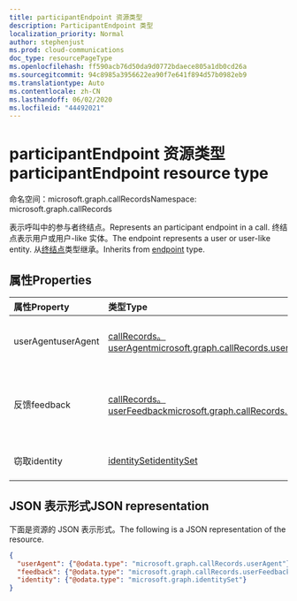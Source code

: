 ```yaml
---
title: participantEndpoint 资源类型
description: ParticipantEndpoint 类型
localization_priority: Normal
author: stephenjust
ms.prod: cloud-communications
doc_type: resourcePageType
ms.openlocfilehash: ff590acb76d50da9d0772bdaece805a1db0cd26a
ms.sourcegitcommit: 94c8985a3956622ea90f7e641f894d57b0982eb9
ms.translationtype: Auto
ms.contentlocale: zh-CN
ms.lasthandoff: 06/02/2020
ms.locfileid: "44492021"
---
```

# <a name="participantendpoint-resource-type"></a><span data-ttu-id="10f68-103">participantEndpoint 资源类型</span><span class="sxs-lookup"><span data-stu-id="10f68-103">participantEndpoint resource type</span></span>

<span data-ttu-id="10f68-104">命名空间：microsoft.graph.callRecords</span><span class="sxs-lookup"><span data-stu-id="10f68-104">Namespace: microsoft.graph.callRecords</span></span>

<span data-ttu-id="10f68-105">表示呼叫中的参与者终结点。</span><span class="sxs-lookup"><span data-stu-id="10f68-105">Represents an participant endpoint in a call.</span></span> <span data-ttu-id="10f68-106">终结点表示用户或用户-like 实体。</span><span class="sxs-lookup"><span data-stu-id="10f68-106">The endpoint represents a user or user-like entity.</span></span> <span data-ttu-id="10f68-107">从[终结点](callrecords-endpoint.md)类型继承。</span><span class="sxs-lookup"><span data-stu-id="10f68-107">Inherits from [endpoint](callrecords-endpoint.md) type.</span></span>

## <a name="properties"></a><span data-ttu-id="10f68-108">属性</span><span class="sxs-lookup"><span data-stu-id="10f68-108">Properties</span></span>

| <span data-ttu-id="10f68-109">属性</span><span class="sxs-lookup"><span data-stu-id="10f68-109">Property</span></span>     | <span data-ttu-id="10f68-110">类型</span><span class="sxs-lookup"><span data-stu-id="10f68-110">Type</span></span>        | <span data-ttu-id="10f68-111">Description</span><span class="sxs-lookup"><span data-stu-id="10f68-111">Description</span></span> |
|:-------------|:------------|:------------|
|<span data-ttu-id="10f68-112">userAgent</span><span class="sxs-lookup"><span data-stu-id="10f68-112">userAgent</span></span>|[<span data-ttu-id="10f68-113">callRecords。 userAgent</span><span class="sxs-lookup"><span data-stu-id="10f68-113">microsoft.graph.callRecords.userAgent</span></span>](callrecords-useragent.md)|<span data-ttu-id="10f68-114">此终结点报告的用户代理。</span><span class="sxs-lookup"><span data-stu-id="10f68-114">User-agent reported by this endpoint.</span></span>|
|<span data-ttu-id="10f68-115">反馈</span><span class="sxs-lookup"><span data-stu-id="10f68-115">feedback</span></span>|[<span data-ttu-id="10f68-116">callRecords。 userFeedback</span><span class="sxs-lookup"><span data-stu-id="10f68-116">microsoft.graph.callRecords.userFeedback</span></span>](callrecords-userfeedback.md)|<span data-ttu-id="10f68-117">此终结点的用户提供的有关会话质量的反馈。</span><span class="sxs-lookup"><span data-stu-id="10f68-117">The feedback provided by the user of this endpoint about the quality of the session.</span></span>|
|<span data-ttu-id="10f68-118">窃取</span><span class="sxs-lookup"><span data-stu-id="10f68-118">identity</span></span>|[<span data-ttu-id="10f68-119">identitySet</span><span class="sxs-lookup"><span data-stu-id="10f68-119">identitySet</span></span>](identityset.md)|<span data-ttu-id="10f68-120">与终结点关联的标识。</span><span class="sxs-lookup"><span data-stu-id="10f68-120">Identity associated with the endpoint.</span></span>|

## <a name="json-representation"></a><span data-ttu-id="10f68-121">JSON 表示形式</span><span class="sxs-lookup"><span data-stu-id="10f68-121">JSON representation</span></span>

<span data-ttu-id="10f68-122">下面是资源的 JSON 表示形式。</span><span class="sxs-lookup"><span data-stu-id="10f68-122">The following is a JSON representation of the resource.</span></span>

<!-- {
  "blockType": "resource",
  "optionalProperties": [

  ],
  "@odata.type": "microsoft.graph.callRecords.participantEndpoint",
  "baseType": "microsoft.graph.callRecords.endpoint"
}-->

```json
{
  "userAgent": {"@odata.type": "microsoft.graph.callRecords.userAgent"},
  "feedback": {"@odata.type": "microsoft.graph.callRecords.userFeedback"},
  "identity": {"@odata.type": "microsoft.graph.identitySet"}
}
```

<!-- uuid: 16cd6b66-4b1a-43a1-adaf-3a886856ed98
2019-02-04 14:57:30 UTC -->
<!-- {
  "type": "#page.annotation",
  "description": "participantEndpoint resource",
  "keywords": "",
  "section": "documentation",
  "tocPath": ""
}-->